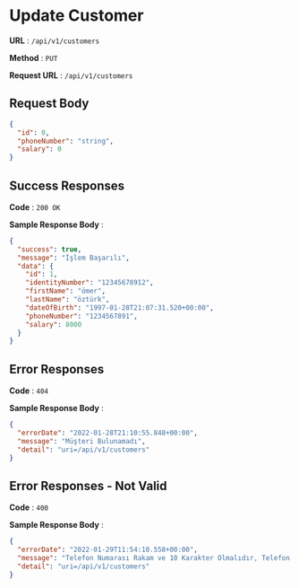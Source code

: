 # Update Customer

**URL** : `/api/v1/customers`

**Method** : `PUT`

**Request URL** : `/api/v1/customers`

## Request Body

```json
{
  "id": 0,
  "phoneNumber": "string",
  "salary": 0
}
```

## Success Responses

**Code** : `200 OK`

**Sample Response Body** :

```json
{
  "success": true,
  "message": "İşlem Başarılı",
  "data": {
    "id": 1,
    "identityNumber": "12345678912",
    "firstName": "ömer",
    "lastName": "öztürk",
    "dateOfBirth": "1997-01-28T21:07:31.520+00:00",
    "phoneNumber": "1234567891",
    "salary": 8000
  }
}
```

## Error Responses

**Code** : `404`

**Sample Response Body** :

```json
{
  "errorDate": "2022-01-28T21:10:55.848+00:00",
  "message": "Müşteri Bulunamadı",
  "detail": "uri=/api/v1/customers"
}
```

## Error Responses - Not Valid

**Code** : `400`

**Sample Response Body** :

```json
{
  "errorDate": "2022-01-29T11:54:10.558+00:00",
  "message": "Telefon Numarası Rakam ve 10 Karakter Olmalıdır, Telefon Numarası Boş Bırakılamaz",
  "detail": "uri=/api/v1/customers"
}
```